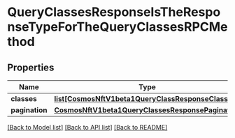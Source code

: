 # QueryClassesResponseIsTheResponseTypeForTheQueryClassesRPCMethod

## Properties
Name | Type | Description | Notes
------------ | ------------- | ------------- | -------------
**classes** | [**list[CosmosNftV1beta1QueryClassResponseClass]**](CosmosNftV1beta1QueryClassResponseClass.md) |  | [optional] 
**pagination** | [**CosmosNftV1beta1QueryClassesResponsePagination**](CosmosNftV1beta1QueryClassesResponsePagination.md) |  | [optional] 

[[Back to Model list]](../README.md#documentation-for-models) [[Back to API list]](../README.md#documentation-for-api-endpoints) [[Back to README]](../README.md)

